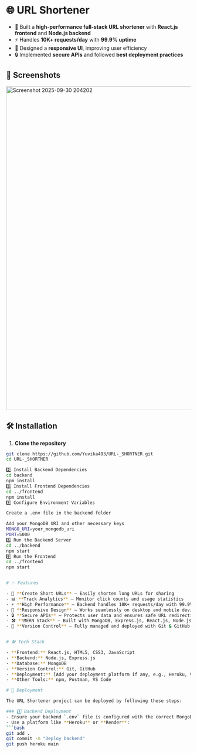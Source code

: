 # 🌐 URL Shortener 

- 🚀 Built a **high-performance full-stack URL shortener** with **React.js frontend** and **Node.js backend**  
- ⚡ Handles **10K+ requests/day** with **99.9% uptime**  
- 📱 Designed a **responsive UI**, improving user efficiency  
- 🔒 Implemented **secure APIs** and followed **best deployment practices**


## 📸 Screenshots
<img width="1868" height="884" alt="Screenshot 2025-09-30 204202" src="https://github.com/user-attachments/assets/f9b322c3-eac4-484b-84b3-464115408cb2" />


## 🛠️ Installation

1. **Clone the repository**  
```bash
git clone https://github.com/Yuvika493/URL-_SHORTNER.git
cd URL-_SHORTNER

2️⃣ Install Backend Dependencies
cd backend
npm install
3️⃣ Install Frontend Dependencies
cd ../frontend
npm install
4️⃣ Configure Environment Variables

Create a .env file in the backend folder

Add your MongoDB URI and other necessary keys
MONGO_URI=your_mongodb_uri
PORT=5000
5️⃣ Run the Backend Server
cd ../backend
npm start
6️⃣ Run the Frontend
cd ../frontend
npm start


# ✨ Features

- 🔗 **Create Short URLs** – Easily shorten long URLs for sharing  
- 📊 **Track Analytics** – Monitor click counts and usage statistics  
- ⚡ **High Performance** – Backend handles 10K+ requests/day with 99.9% uptime  
- 📱 **Responsive Design** – Works seamlessly on desktop and mobile devices  
- 🔒 **Secure APIs** – Protects user data and ensures safe URL redirection  
- 🛠️ **MERN Stack** – Built with MongoDB, Express.js, React.js, Node.js  
- 🚀 **Version Control** – Fully managed and deployed with Git & GitHub


# 🛠️ Tech Stack

- **Frontend:** React.js, HTML5, CSS3, JavaScript  
- **Backend:** Node.js, Express.js  
- **Database:** MongoDB  
- **Version Control:** Git, GitHub  
- **Deployment:** [Add your deployment platform if any, e.g., Heroku, Vercel]  
- **Other Tools:** npm, Postman, VS Code

# 🚀 Deployment

The URL Shortener project can be deployed by following these steps:

### 1️⃣ Backend Deployment
- Ensure your backend `.env` file is configured with the correct MongoDB URI and PORT.  
- Use a platform like **Heroku** or **Render**:  
```bash
git add .
git commit -m "Deploy backend"
git push heroku main



